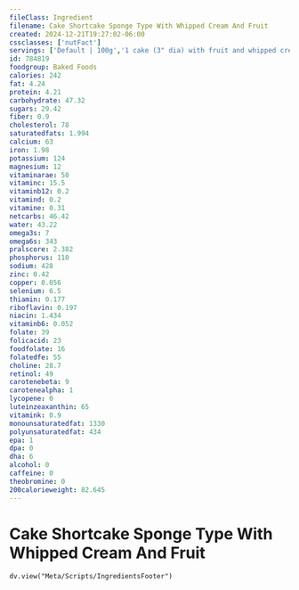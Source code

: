 ```yaml
---
fileClass: Ingredient
filename: Cake Shortcake Sponge Type With Whipped Cream And Fruit
created: 2024-12-21T19:27:02-06:00
cssclasses: ['nutFact']
servings: ['Default | 100g','1 cake (3" dia) with fruit and whipped cream | 118','1 cup | 151','1 2-layer cake (9" dia, approx 4" high) | 1365','1 cubic inch | 5']
id: 784819
foodgroup: Baked Foods
calories: 242
fat: 4.24
protein: 4.21
carbohydrate: 47.32
sugars: 29.42
fiber: 0.9
cholesterol: 78
saturatedfats: 1.994
calcium: 63
iron: 1.98
potassium: 124
magnesium: 12
vitaminarae: 50
vitaminc: 15.5
vitaminb12: 0.2
vitamind: 0.2
vitamine: 0.31
netcarbs: 46.42
water: 43.22
omega3s: 7
omega6s: 343
pralscore: 2.382
phosphorus: 110
sodium: 428
zinc: 0.42
copper: 0.056
selenium: 6.5
thiamin: 0.177
riboflavin: 0.197
niacin: 1.434
vitaminb6: 0.052
folate: 39
folicacid: 23
foodfolate: 16
folatedfe: 55
choline: 28.7
retinol: 49
carotenebeta: 9
carotenealpha: 1
lycopene: 0
luteinzeaxanthin: 65
vitamink: 0.9
monounsaturatedfat: 1330
polyunsaturatedfat: 434
epa: 1
dpa: 0
dha: 6
alcohol: 0
caffeine: 0
theobromine: 0
200calorieweight: 82.645
---
```


# Cake Shortcake Sponge Type With Whipped Cream And Fruit

```dataviewjs
dv.view("Meta/Scripts/IngredientsFooter")
```
